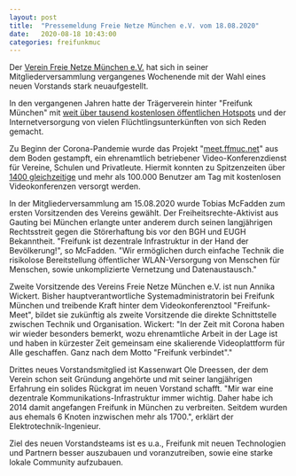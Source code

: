 ```yaml
---
layout: post
title:  "Pressemeldung Freie Netze München e.V. vom 18.08.2020"
date:   2020-08-18 10:43:00
categories: freifunkmuc
---
```


Der [Verein Freie Netze München e.V.](https://ffmuc.net/wiki/doku.php?id=ev:gruendung) hat sich in seiner Mitgliederversammlung vergangenes Wochenende mit der Wahl eines neuen Vorstands stark neuaufgestellt. 

In den vergangenen Jahren hatte der Trägerverein hinter "Freifunk München" mit [weit über tausend kostenlosen öffentlichen Hotspots](https://map.ffmuc.net) und der Internetversorgung von vielen Flüchtlingsunterkünften von sich Reden gemacht. 

Zu Beginn der Corona-Pandemie wurde das Projekt "[meet.ffmuc.net](https://meet.ffmuc.net)" aus dem Boden gestampft, ein ehrenamtlich betriebener Video-Konferenzdienst für Vereine, Schulen und Privatleute. Hiermit konnten zu Spitzenzeiten über [1400 gleichzeitige](https://twitter.com/FreifunkMUC/status/1257248129252044800?s=20) und mehr als 100.000 Benutzer am Tag mit kostenlosen Videokonferenzen versorgt werden.

In der Mitgliederversammlung am 15.08.2020 wurde Tobias McFadden zum ersten Vorsitzenden des Vereins gewählt. Der Freiheitsrechte-Aktivist aus Gauting bei München erlangte unter anderem durch seinen langjährigen Rechtsstreit gegen die Störerhaftung bis vor den BGH und EUGH Bekanntheit.
"Freifunk ist dezentrale Infrastruktur in der Hand der Bevölkerung!", so McFadden. "Wir ermöglichen durch einfache Technik die risikolose Bereitstellung öffentlicher WLAN-Versorgung von Menschen für Menschen, sowie unkomplizierte Vernetzung und Datenaustausch."

Zweite Vorsitzende des Vereins Freie Netze München e.V. ist nun Annika Wickert. Bisher hauptverantwortliche Systemadministratorin bei Freifunk München und treibende Kraft hinter dem Videokonferenztool "Freifunk-Meet", bildet sie zukünftig als zweite Vorsitzende die direkte Schnittstelle zwischen Technik und Organisation. Wickert: "In der Zeit mit Corona haben wir wieder besonders bemerkt, wozu ehrenamtliche Arbeit in der Lage ist und haben in kürzester Zeit gemeinsam eine skalierende Videoplattform für Alle geschaffen. Ganz nach dem Motto "Freifunk verbindet"."

Drittes neues Vorstandsmitglied ist Kassenwart Ole Dreessen, der dem Verein schon seit Gründung angehörte und mit seiner langjährigen Erfahrung ein solides Rückgrat im neuen Vorstand schafft. "Mir war eine dezentrale Kommunikations-Infrastruktur immer wichtig. Daher habe ich 2014 damit angefangen Freifunk in München zu verbreiten. Seitdem wurden aus ehemals 6 Knoten inzwischen mehr als 1700.", erklärt der Elektrotechnik-Ingenieur.

Ziel des neuen Vorstandsteams ist es u.a., Freifunk mit neuen Technologien und Partnern besser auszubauen und voranzutreiben, sowie eine starke lokale Community aufzubauen.
